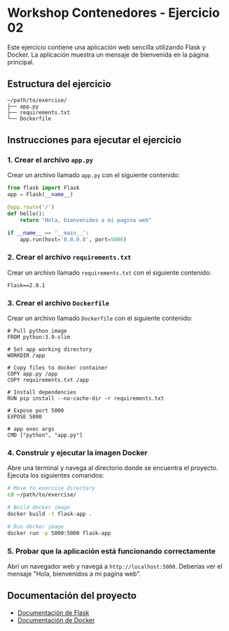 # Workshop Contenedores - Ejercicio 02

Este ejercicio contiene una aplicación web sencilla utilizando Flask y Docker. La aplicación muestra un mensaje de bienvenida en la página principal.

## Estructura del ejercicio

```
~/path/to/exercise/
├── app.py
├── requirements.txt
└── Dockerfile
```

## Instrucciones para ejecutar el ejercicio

### 1. Crear el archivo `app.py`

Crear un archivo llamado `app.py` con el siguiente contenido:

```python
from flask import Flask
app = Flask(__name__)

@app.route('/')
def hello():
    return "Hola, bienvenidos a mi pagina web"

if __name__ == '__main__':
    app.run(host='0.0.0.0', port=5000)
```

### 2. Crear el archivo `requirements.txt`

Crear un archivo llamado `requirements.txt` con el siguiente contenido:

```
Flask==2.0.1
```

### 3. Crear el archivo `Dockerfile`

Crear un archivo llamado `Dockerfile` con el siguiente contenido:

```
# Pull python image
FROM python:3.9-slim

# Set app working directory 
WORKDIR /app

# Copy files to docker container
COPY app.py /app
COPY requirements.txt /app

# Install dependencies
RUN pip install --no-cache-dir -r requirements.txt

# Expose port 5000
EXPOSE 5000

# app exec args
CMD ["python", "app.py"]
```

### 4. Construir y ejecutar la imagen Docker

Abre una terminal y navega al directorio donde se encuentra el proyecto. Ejecuta los siguientes comandos:

```sh
# Move to exercise directory
cd ~/path/to/exercise/

# Build docker image
docker build -t flask-app .

# Run docker image
docker run -p 5000:5000 flask-app
```

### 5. Probar que la aplicación está funcionando correctamente

Abrí un navegador web y navegá a `http://localhost:5000`. Deberías ver el mensaje "Hola, bienvenidos a mi pagina web".

## Documentación del proyecto

- [Documentación de Flask](https://flask.palletsprojects.com/)
- [Documentación de Docker](https://docs.docker.com/)